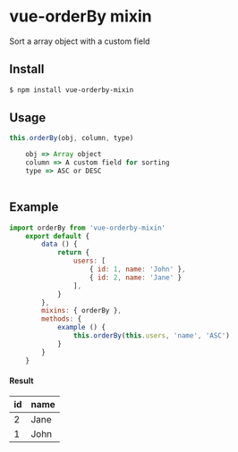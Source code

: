 # vue-orderBy mixin

Sort a array object with a custom field

## Install

``` bash
$ npm install vue-orderby-mixin
```
## Usage
```javascript
this.orderBy(obj, column, type)

	obj => Array object
	column => A custom field for sorting
	type => ASC or DESC
    
```
## Example
```javascript
import orderBy from 'vue-orderby-mixin'
	export default {
		data () {
	    	return {
	    		users: [
        	  		{ id: 1, name: 'John' },
        	  		{ id: 2, name: 'Jane' }
        		],
	    	}
	    },
		mixins: { orderBy },
		methods: {
			example () {
				this.orderBy(this.users, 'name', 'ASC')
			}
		}
	}
```
#### Result

| id | name |
|----|------|
| 2  | Jane |
| 1  | John |